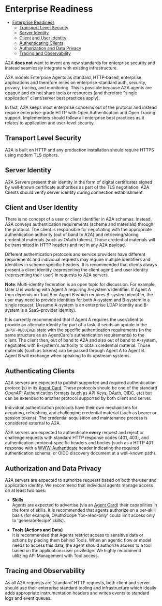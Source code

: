 # Enterprise Readiness

<!-- TOC -->

- [Enterprise Readiness](#enterprise-readiness)
  - [Transport Level Security](#transport-level-security)
  - [Server Identity](#server-identity)
  - [Client and User Identity](#client-and-user-identity)
  - [Authenticating Clients](#authenticating-clients)
  - [Authorization and Data Privacy](#authorization-and-data-privacy)
  - [Tracing and Observability](#tracing-and-observability)

<!-- /TOC -->

A2A **does not** want to invent any new standards for enterprise security and instead seamlessly integrate with existing infrastructure.

A2A models Enterprise Agents as standard, HTTP-based, enterprise applications and therefore relies on enterprise-standard auth, security, privacy, tracing, and monitoring. This is possible because A2A agents are opaque and do not share tools or resources (and therefore "single application" client/server best practices apply).

In fact, A2A keeps most enterprise concerns out of the protocol and instead require enterprise-grade HTTP with Open Authentication and Open Tracing support. Implementers should follow all enterprise best practices as it relates to application and user-level security.

## Transport Level Security

A2A is built on HTTP and any production installation should require HTTPS using modern TLS ciphers.

## Server Identity

A2A Servers present their identity in the form of digital certificates signed by well-known certificate authorities as part of the TLS negotiation. A2A Clients should verify server identity during connection establishment.

## Client and User Identity

There is no concept of a user or client identifier in A2A schemas. Instead, A2A conveys authentication requirements (scheme and materials) through the protocol. The client is responsible for negotiating with the appropriate authentication authority (out of band to A2A) and retrieving/storing credential materials (such as OAuth tokens). Those credential materials will be transmitted in HTTP headers and not in any A2A payload.

Different authentication protocols and service providers have different requirements and individual requests may require multiple identifiers and identities in scheme specific headers. It is recommended that clients always present a client identity (representing the client agent) and user identity (representing their user) in requests to A2A servers.

**Note**: Multi-identity federation is an open topic for discussion. For example, User U is working with Agent A requiring A-system's identifier. If Agent A then depends on Tool B or Agent B which requires B-system identifier, the user may need to provide identities for both A-system and B-system in a single request. (Assume A-system is an enterprise LDAP identity and B-system is a SaaS-provider identity).

It is currently recommended that if Agent A requires the user/client to provide an alternate identity for part of a task, it sends an update in the `INPUT-REQUIRED` state with the specific authentication requirements (in the same structure as an AgentCard's authentication requirements) to the client. The client then, out of band to A2A and also out of band to A-system, negotiates with B-system's authority to obtain credential material. Those materials (such as tokens) can be passed through Agent A to Agent B. Agent B will exchange when speaking to its upstream systems.

## Authenticating Clients

A2A servers are expected to publish supported and required authentication protocol(s) in its [Agent Card](/documentation.md#agent-card). These protocols should be one of the standard [OpenAPI Authentication formats](https://swagger.io/docs/specification/v3_0/authentication/) (such as API Keys, OAuth, OIDC, etc) but can be extended to another protocol supported by both client and server.

Individual authentication protocols have their own mechanisms for acquiring, refreshing, and challenging credential material (such as bearer or session tokens). The credential acquisition and maintenance process is considered external to A2A.

A2A servers are expected to authenticate **every** request and reject or challenge requests with standard HTTP response codes (401, 403), and authentication-protocol-specific headers and bodies (such as a HTTP 401 response with a [WWW-Authenticate](https://developer.mozilla.org/en-US/docs/Web/HTTP/Headers/WWW-Authenticate) header indicating the required authentication schema, or OIDC discovery document at a well-known path).

## Authorization and Data Privacy

A2A servers are expected to authorize requests based on both the user and application identity. We recommend that individual agents manage access on at least two axes:

- **Skills**  
  Agents are expected to advertise (via an [Agent Card](/documentation.md#agent-card)) their capabilities in the form of skills. It is recommended that agents authorize on a per-skill basis (for example, OAuthScope 'foo-read-only' could limit access only to 'generateRecipe' skills).

- **Tools (Actions and Data)**  
  It is recommended that Agents restrict access to sensitive data or actions by placing them behind Tools. When an agentic flow or model needs to access this data, the agent should authorize access to a tool based on the application+user priviledge. We highly recommend utilizing API Management with Tool access.

## Tracing and Observability

As all A2A requests are 'standard' HTTP requests, both client and server should use their enterprise standard tooling and infrastructure which ideally adds appropriate instrumentation headers and writes events to standard logs and event queues.
